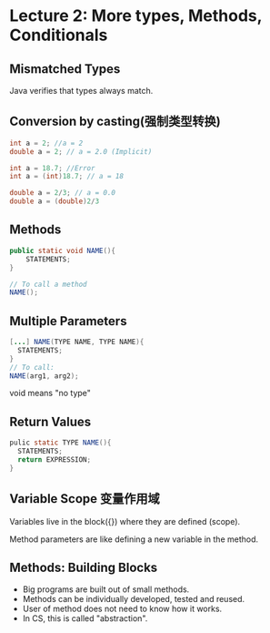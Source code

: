 # Lecture 2: More types, Methods, Conditionals
## Mismatched Types
Java verifies that types always match.

## Conversion by casting(强制类型转换)
```Java
int a = 2; //a = 2
double a = 2; // a = 2.0 (Implicit)

int a = 18.7; //Error
int a = (int)18.7; // a = 18

double a = 2/3; // a = 0.0
double a = (double)2/3
```

## Methods
```Java
public static void NAME(){
    STATEMENTS;
}

// To call a method
NAME();
```

## Multiple Parameters
```Java
[...] NAME(TYPE NAME, TYPE NAME){
  STATEMENTS;
}
// To call:
NAME(arg1, arg2);
```
void means "no type"

## Return Values
```Java
pulic static TYPE NAME(){
  STATEMENTS;
  return EXPRESSION;
}
```

## Variable Scope 变量作用域
Variables live in the block({}) where they are defined (scope).

Method parameters are like defining a new variable in the method.

## Methods: Building Blocks
* Big programs are built out of small methods.
* Methods can be individually developed, tested and reused.
* User of method does not need to know how it works.
* In CS, this is called "abstraction".